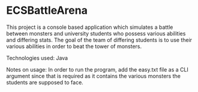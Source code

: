 # ECSBattleArena

This project is a console based application which simulates a battle between monsters and university students who possess various abilities and differing stats. The goal of the team of differing students is to use their various abilities in order to beat the tower of monsters.

Technologies used: Java

Notes on usage:
In order to run the program, add the easy.txt file as a CLI argument since that is required as it contains the various monsters the students are supposed to face.
